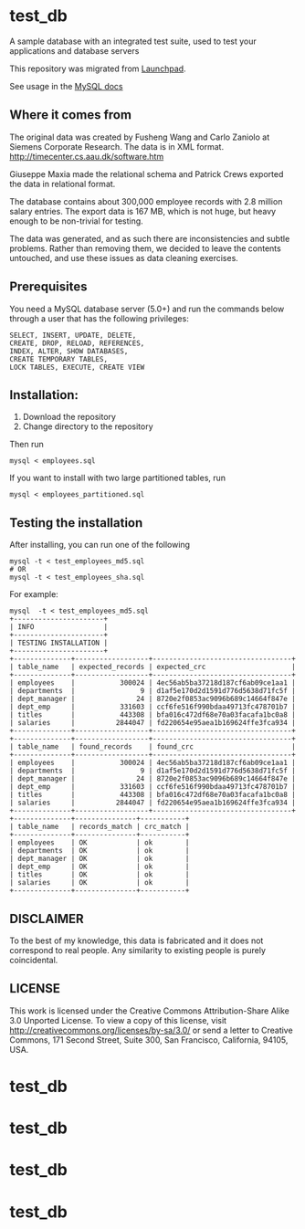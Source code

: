 # test_db
A sample database with an integrated test suite, used to test your applications and database servers

This repository was migrated from [Launchpad](https://launchpad.net/test-db).

See usage in the [MySQL docs](https://dev.mysql.com/doc/employee/en/index.html)


## Where it comes from

The original data was created by Fusheng Wang and Carlo Zaniolo at 
Siemens Corporate Research. The data is in XML format.
http://timecenter.cs.aau.dk/software.htm

Giuseppe Maxia made the relational schema and Patrick Crews exported
the data in relational format.

The database contains about 300,000 employee records with 2.8 million 
salary entries. The export data is 167 MB, which is not huge, but
heavy enough to be non-trivial for testing.

The data was generated, and as such there are inconsistencies and subtle
problems. Rather than removing them, we decided to leave the contents
untouched, and use these issues as data cleaning exercises.

## Prerequisites

You need a MySQL database server (5.0+) and run the commands below through a 
user that has the following privileges:

    SELECT, INSERT, UPDATE, DELETE, 
    CREATE, DROP, RELOAD, REFERENCES, 
    INDEX, ALTER, SHOW DATABASES, 
    CREATE TEMPORARY TABLES, 
    LOCK TABLES, EXECUTE, CREATE VIEW

## Installation:

1. Download the repository
2. Change directory to the repository

Then run

    mysql < employees.sql


If you want to install with two large partitioned tables, run

    mysql < employees_partitioned.sql


## Testing the installation

After installing, you can run one of the following

    mysql -t < test_employees_md5.sql
    # OR
    mysql -t < test_employees_sha.sql

For example:

    mysql  -t < test_employees_md5.sql
    +----------------------+
    | INFO                 |
    +----------------------+
    | TESTING INSTALLATION |
    +----------------------+
    +--------------+------------------+----------------------------------+
    | table_name   | expected_records | expected_crc                     |
    +--------------+------------------+----------------------------------+
    | employees    |           300024 | 4ec56ab5ba37218d187cf6ab09ce1aa1 |
    | departments  |                9 | d1af5e170d2d1591d776d5638d71fc5f |
    | dept_manager |               24 | 8720e2f0853ac9096b689c14664f847e |
    | dept_emp     |           331603 | ccf6fe516f990bdaa49713fc478701b7 |
    | titles       |           443308 | bfa016c472df68e70a03facafa1bc0a8 |
    | salaries     |          2844047 | fd220654e95aea1b169624ffe3fca934 |
    +--------------+------------------+----------------------------------+
    +--------------+------------------+----------------------------------+
    | table_name   | found_records    | found_crc                        |
    +--------------+------------------+----------------------------------+
    | employees    |           300024 | 4ec56ab5ba37218d187cf6ab09ce1aa1 |
    | departments  |                9 | d1af5e170d2d1591d776d5638d71fc5f |
    | dept_manager |               24 | 8720e2f0853ac9096b689c14664f847e |
    | dept_emp     |           331603 | ccf6fe516f990bdaa49713fc478701b7 |
    | titles       |           443308 | bfa016c472df68e70a03facafa1bc0a8 |
    | salaries     |          2844047 | fd220654e95aea1b169624ffe3fca934 |
    +--------------+------------------+----------------------------------+
    +--------------+---------------+-----------+
    | table_name   | records_match | crc_match |
    +--------------+---------------+-----------+
    | employees    | OK            | ok        |
    | departments  | OK            | ok        |
    | dept_manager | OK            | ok        |
    | dept_emp     | OK            | ok        |
    | titles       | OK            | ok        |
    | salaries     | OK            | ok        |
    +--------------+---------------+-----------+


## DISCLAIMER

To the best of my knowledge, this data is fabricated and
it does not correspond to real people. 
Any similarity to existing people is purely coincidental.


## LICENSE
This work is licensed under the 
Creative Commons Attribution-Share Alike 3.0 Unported License. 
To view a copy of this license, visit 
http://creativecommons.org/licenses/by-sa/3.0/ or send a letter to 
Creative Commons, 171 Second Street, Suite 300, San Francisco, 
California, 94105, USA.


# test_db
# test_db
# test_db
# test_db
